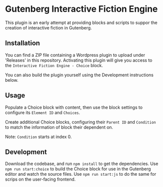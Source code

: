 # Gutenberg Interactive Fiction Engine

This plugin is an early attempt at providing blocks and scripts to suppor the creation of interactive fiction in Gutenberg.

## Installation

You can find a ZIP file containing a Wordpress plugin to upload under 'Releases' in this repository. Activating this plugin will give you access to the `Interactive Fiction Engine - Choice` block.

You can also build the plugin yourself using the Development instructions below.

## Usage

Populate a Choice block with content, then use the block settings to configure its `Element ID` and `Choices`.

Create additional Choice blocks, configuring their `Parent ID` and `Condition` to match the information of block their dependent on.

Note: `Condition` starts at index 0.

## Development

Download the codebase, and run `npm install` to get the dependencies.
Use `npm run start:choice` to build the Choice block for use in the Gutenberg editor and watch the source files.
Use `npm run start:js` to do the same for scrips on the user-facing frontend.
